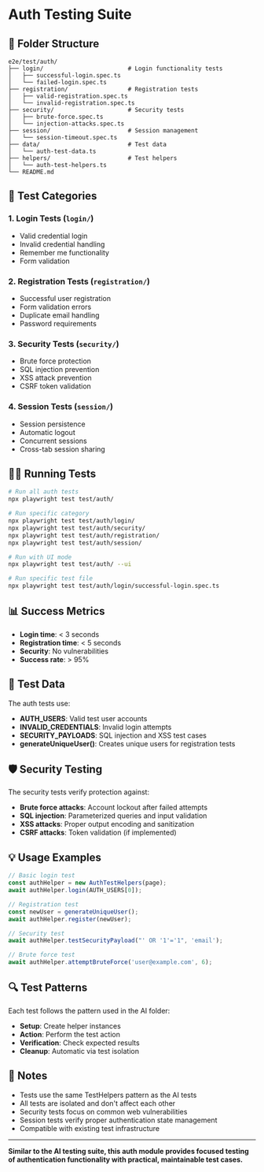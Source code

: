# Auth Testing Suite

## 📁 Folder Structure

```
e2e/test/auth/
├── login/                        # Login functionality tests
│   ├── successful-login.spec.ts
│   └── failed-login.spec.ts
├── registration/                 # Registration tests
│   ├── valid-registration.spec.ts
│   └── invalid-registration.spec.ts
├── security/                     # Security tests
│   ├── brute-force.spec.ts
│   └── injection-attacks.spec.ts
├── session/                      # Session management
│   └── session-timeout.spec.ts
├── data/                         # Test data
│   └── auth-test-data.ts
├── helpers/                      # Test helpers
│   └── auth-test-helpers.ts
└── README.md
```

## 🧪 Test Categories

### 1. Login Tests (`login/`)
- Valid credential login
- Invalid credential handling
- Remember me functionality
- Form validation

### 2. Registration Tests (`registration/`)
- Successful user registration
- Form validation errors
- Duplicate email handling
- Password requirements

### 3. Security Tests (`security/`)
- Brute force protection
- SQL injection prevention
- XSS attack prevention
- CSRF token validation

### 4. Session Tests (`session/`)
- Session persistence
- Automatic logout
- Concurrent sessions
- Cross-tab session sharing

## 🏃‍♂️ Running Tests

```bash
# Run all auth tests
npx playwright test test/auth/

# Run specific category
npx playwright test test/auth/login/
npx playwright test test/auth/security/
npx playwright test test/auth/registration/
npx playwright test test/auth/session/

# Run with UI mode
npx playwright test test/auth/ --ui

# Run specific test file
npx playwright test test/auth/login/successful-login.spec.ts
```

## 📊 Success Metrics

- **Login time**: < 3 seconds
- **Registration time**: < 5 seconds
- **Security**: No vulnerabilities
- **Success rate**: > 95%

## 🔧 Test Data

The auth tests use:
- **AUTH_USERS**: Valid test user accounts
- **INVALID_CREDENTIALS**: Invalid login attempts
- **SECURITY_PAYLOADS**: SQL injection and XSS test cases
- **generateUniqueUser()**: Creates unique users for registration tests

## 🛡️ Security Testing

The security tests verify protection against:
- **Brute force attacks**: Account lockout after failed attempts
- **SQL injection**: Parameterized queries and input validation
- **XSS attacks**: Proper output encoding and sanitization
- **CSRF attacks**: Token validation (if implemented)

## 💡 Usage Examples

```typescript
// Basic login test
const authHelper = new AuthTestHelpers(page);
await authHelper.login(AUTH_USERS[0]);

// Registration test
const newUser = generateUniqueUser();
await authHelper.register(newUser);

// Security test
await authHelper.testSecurityPayload("' OR '1'='1", 'email');

// Brute force test
await authHelper.attemptBruteForce('user@example.com', 6);
```

## 🔍 Test Patterns

Each test follows the pattern used in the AI folder:
- **Setup**: Create helper instances
- **Action**: Perform the test action
- **Verification**: Check expected results
- **Cleanup**: Automatic via test isolation

## 📝 Notes

- Tests use the same TestHelpers pattern as the AI tests
- All tests are isolated and don't affect each other
- Security tests focus on common web vulnerabilities
- Session tests verify proper authentication state management
- Compatible with existing test infrastructure

---

**Similar to the AI testing suite, this auth module provides focused testing of authentication functionality with practical, maintainable test cases.**
